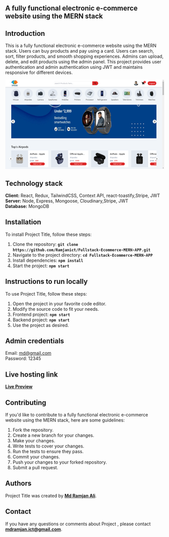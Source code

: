 ## **A fully functional electronic e-commerce website using the MERN stack**

## **Introduction**
This is a fully functional electronic e-commerce website using the MERN stack. Users can buy products and pay using a card. Users can search, sort, filter products, and smooth shopping experiences. Admins can upload, delete, and edit products using the admin panel. This project provides user authentication and admin authentication using JWT and maintains responsive for different devices.

![](https://github.com/Ramjanict/Fullstack-Ecommerce-MERN-APP/blob/main/frontend/src/assets/home.png)



## **Technology stack**
**Client:** React, Redux, TailwindCSS, Context API, react-toastify,Stripe, JWT <br>
**Server:** Node, Express, Mongoose, Cloudinary,Stripe, JWT <br>
**Database:** MongoDB 


## **Installation**
To install Project Title, follow these steps:
1. Clone the repository: **`git clone https://github.com/Ramjanict/Fullstack-Ecommerce-MERN-APP.git`**
2. Navigate to the project directory: **`cd Fullstack-Ecommerce-MERN-APP`**
3. Install dependencies: **`npm install`**
4. Start the project: **`npm start`**

## **Instructions to run locally**
To use Project Title, follow these steps:
1. Open the project in your favorite code editor.
2. Modify the source code to fit your needs.
3. Frontend project: **`npm start`**
4. Backend project: **`npm start`**
5. Use the project as desired.

## **Admin credentials**
Email: md@gmail.com <br>
Password: 12345 


## **Live hosting link**
**[Live Preview](https://fullstack-ecommerce-mern-app-usvm.vercel.app)**

## **Contributing**
If you'd like to contribute to a fully functional electronic e-commerce website using the MERN stack, here are some guidelines:

1. Fork the repository.
2. Create a new branch for your changes.
3. Make your changes.
4. Write tests to cover your changes.
5. Run the tests to ensure they pass.
6. Commit your changes.
7. Push your changes to your forked repository.
8. Submit a pull request.


## **Authors**
Project Title was created by **[Md Ramjan Ali](https://github.com/Ramjanict)**.

## **Contact**

If you have any questions or comments about Project , please contact **mdramjan.ict@gmail.com**.


